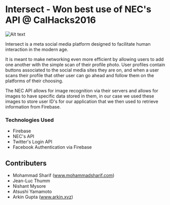 # Intersect - Won best use of NEC's API @ CalHacks2016

![Alt text](http://www.mohammadsharif.com/img/intersect.png)

Intersect is a meta social media platform designed to facilitate human interaction in the modern age.

It is meant to make networking even more efficient by allowing users to add one another with the simple scan of their profile photo. User profiles contain buttons associated to the social media sites they are on, and when a user scans their profile that other user can go ahead and follow them on the platforms of their choosing.

The NEC API allows for image recognition via their servers and allows for images to have specific data stored in them, in our case we used these images to store user ID's for our application that we then used to retrieve information from Firebase.


### Technologies Used
- Firebase
- NEC's API
- Twitter's Login API
- Facebook Authentication via Firebase

## Contributers
- Mohammad Sharif (www.mohammadsharif.com)
- Jean-Luc Thumm
- Nishant Mysore
- Atsushi Yamamoto
- Arkin Gupta (www.arkin.xyz)
